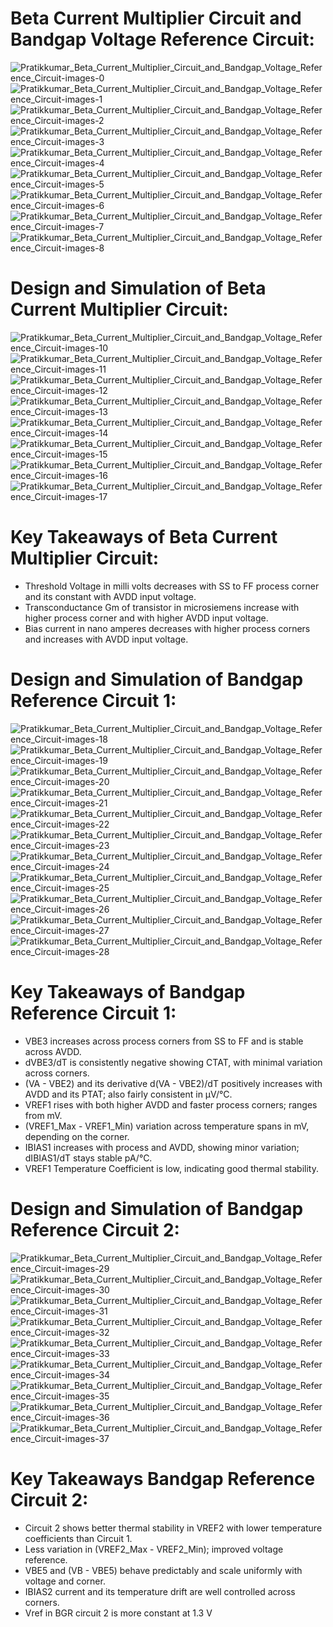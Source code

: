 # Beta Current Multiplier Circuit and Bandgap Voltage Reference Circuit:

![Pratikkumar_Beta_Current_Multiplier_Circuit_and_Bandgap_Voltage_Reference_Circuit-images-0](https://github.com/user-attachments/assets/02766215-9ea0-4ec8-8457-d4f29d684ac5)
![Pratikkumar_Beta_Current_Multiplier_Circuit_and_Bandgap_Voltage_Reference_Circuit-images-1](https://github.com/user-attachments/assets/5220680d-eeb7-4ba4-9adb-29d0596c70ad)
![Pratikkumar_Beta_Current_Multiplier_Circuit_and_Bandgap_Voltage_Reference_Circuit-images-2](https://github.com/user-attachments/assets/e99b3853-0709-4da1-899c-4d1d51813446)
![Pratikkumar_Beta_Current_Multiplier_Circuit_and_Bandgap_Voltage_Reference_Circuit-images-3](https://github.com/user-attachments/assets/b43787f0-b800-428d-90b3-16ac5e957d9e)
![Pratikkumar_Beta_Current_Multiplier_Circuit_and_Bandgap_Voltage_Reference_Circuit-images-4](https://github.com/user-attachments/assets/871c5ca2-356a-4f13-a396-7654f7725cc9)
![Pratikkumar_Beta_Current_Multiplier_Circuit_and_Bandgap_Voltage_Reference_Circuit-images-5](https://github.com/user-attachments/assets/af204177-0d35-47b1-a1a9-a0018f7e9615)
![Pratikkumar_Beta_Current_Multiplier_Circuit_and_Bandgap_Voltage_Reference_Circuit-images-6](https://github.com/user-attachments/assets/bacd74a1-ec2a-453b-ad36-f73349ef92e7)
![Pratikkumar_Beta_Current_Multiplier_Circuit_and_Bandgap_Voltage_Reference_Circuit-images-7](https://github.com/user-attachments/assets/dc58140b-5fc8-4eb8-a7f3-e52c89d8f14c)
![Pratikkumar_Beta_Current_Multiplier_Circuit_and_Bandgap_Voltage_Reference_Circuit-images-8](https://github.com/user-attachments/assets/e94c29e2-c7e5-46c5-8fca-14dd92e746a6)

# Design and Simulation of Beta Current Multiplier Circuit:

![Pratikkumar_Beta_Current_Multiplier_Circuit_and_Bandgap_Voltage_Reference_Circuit-images-10](https://github.com/user-attachments/assets/5e4d7b56-1909-4821-8cbd-0dc962ded006)
![Pratikkumar_Beta_Current_Multiplier_Circuit_and_Bandgap_Voltage_Reference_Circuit-images-11](https://github.com/user-attachments/assets/b7baaf3a-0c75-4abf-baa4-9004fd8964c8)
![Pratikkumar_Beta_Current_Multiplier_Circuit_and_Bandgap_Voltage_Reference_Circuit-images-12](https://github.com/user-attachments/assets/95b71f7f-2925-469b-bc39-24c70fdd43a5)
![Pratikkumar_Beta_Current_Multiplier_Circuit_and_Bandgap_Voltage_Reference_Circuit-images-13](https://github.com/user-attachments/assets/63770b51-7cf6-4ce3-b39e-030605b7abc5)
![Pratikkumar_Beta_Current_Multiplier_Circuit_and_Bandgap_Voltage_Reference_Circuit-images-14](https://github.com/user-attachments/assets/6e77659d-08c6-4b3b-b284-c0df2bfc8c68)
![Pratikkumar_Beta_Current_Multiplier_Circuit_and_Bandgap_Voltage_Reference_Circuit-images-15](https://github.com/user-attachments/assets/ab0a2901-2c17-4509-8b54-1b9c41c37db3)
![Pratikkumar_Beta_Current_Multiplier_Circuit_and_Bandgap_Voltage_Reference_Circuit-images-16](https://github.com/user-attachments/assets/388636ac-aed3-4b40-9f10-026a5a5c08d5)
![Pratikkumar_Beta_Current_Multiplier_Circuit_and_Bandgap_Voltage_Reference_Circuit-images-17](https://github.com/user-attachments/assets/08d95511-e616-479f-a40c-0016623bd465)

# Key Takeaways of Beta Current Multiplier Circuit:

* Threshold Voltage in milli volts decreases with SS to FF process corner and its constant with AVDD input voltage.
* Transconductance Gm of transistor in microsiemens increase  with higher process corner and with higher AVDD input voltage.
* Bias current  in nano amperes decreases with higher process corners and increases with AVDD input voltage.
 
# Design and Simulation of Bandgap Reference Circuit 1:

![Pratikkumar_Beta_Current_Multiplier_Circuit_and_Bandgap_Voltage_Reference_Circuit-images-18](https://github.com/user-attachments/assets/c0c390c7-7de5-4f44-8794-6b68a3684c3f)
![Pratikkumar_Beta_Current_Multiplier_Circuit_and_Bandgap_Voltage_Reference_Circuit-images-19](https://github.com/user-attachments/assets/c734bf1c-a33e-43d0-990e-581db06870b4)
![Pratikkumar_Beta_Current_Multiplier_Circuit_and_Bandgap_Voltage_Reference_Circuit-images-20](https://github.com/user-attachments/assets/9750aa0f-9d62-41b3-99e5-80112dbd480b)
![Pratikkumar_Beta_Current_Multiplier_Circuit_and_Bandgap_Voltage_Reference_Circuit-images-21](https://github.com/user-attachments/assets/7ae2255e-4bd0-4a6e-987a-8aa0204a1cbd)
![Pratikkumar_Beta_Current_Multiplier_Circuit_and_Bandgap_Voltage_Reference_Circuit-images-22](https://github.com/user-attachments/assets/acbf1ff1-01d1-4ef2-98cd-ce8112006c9d)
![Pratikkumar_Beta_Current_Multiplier_Circuit_and_Bandgap_Voltage_Reference_Circuit-images-23](https://github.com/user-attachments/assets/6d4e6d3b-3273-47e6-81d6-3ab3c206f4f9)
![Pratikkumar_Beta_Current_Multiplier_Circuit_and_Bandgap_Voltage_Reference_Circuit-images-24](https://github.com/user-attachments/assets/e6ff899b-8797-4a59-a5ea-29b0417e0245)
![Pratikkumar_Beta_Current_Multiplier_Circuit_and_Bandgap_Voltage_Reference_Circuit-images-25](https://github.com/user-attachments/assets/a3575cd9-7e5a-40a8-b076-c1c4e17ea573)
![Pratikkumar_Beta_Current_Multiplier_Circuit_and_Bandgap_Voltage_Reference_Circuit-images-26](https://github.com/user-attachments/assets/99e89a5d-d8c5-4648-9823-38cdc80cc251)
![Pratikkumar_Beta_Current_Multiplier_Circuit_and_Bandgap_Voltage_Reference_Circuit-images-27](https://github.com/user-attachments/assets/3c2f87e9-0e63-414d-9af9-7e3e1b24e4db)
![Pratikkumar_Beta_Current_Multiplier_Circuit_and_Bandgap_Voltage_Reference_Circuit-images-28](https://github.com/user-attachments/assets/da703fd2-6382-4ba8-99b4-43d2c6b5fdb5)

# Key Takeaways of Bandgap Reference Circuit 1:

* VBE3 increases across process corners from SS to FF and is stable across AVDD.
* dVBE3/dT is consistently negative showing CTAT, with minimal variation across corners.
* (VA - VBE2) and its derivative d(VA - VBE2)/dT positively increases with AVDD and its PTAT; also fairly consistent in µV/°C. 
* VREF1 rises with both higher AVDD and faster process corners; ranges from mV.
* (VREF1_Max - VREF1_Min) variation across temperature spans in mV, depending on the corner.
* IBIAS1 increases with process and AVDD, showing minor variation; dIBIAS1/dT stays stable pA/°C.
* VREF1 Temperature Coefficient is low, indicating good thermal stability.

# Design and Simulation of Bandgap Reference Circuit 2:

![Pratikkumar_Beta_Current_Multiplier_Circuit_and_Bandgap_Voltage_Reference_Circuit-images-29](https://github.com/user-attachments/assets/f4d9a778-fff0-400b-9364-28caa57dbaf1)
![Pratikkumar_Beta_Current_Multiplier_Circuit_and_Bandgap_Voltage_Reference_Circuit-images-30](https://github.com/user-attachments/assets/447becc7-4aa8-46d5-ae35-cf49f03b5ebd)
![Pratikkumar_Beta_Current_Multiplier_Circuit_and_Bandgap_Voltage_Reference_Circuit-images-31](https://github.com/user-attachments/assets/9179bf0c-1a9d-4955-bc5f-3d97c8259550)
![Pratikkumar_Beta_Current_Multiplier_Circuit_and_Bandgap_Voltage_Reference_Circuit-images-32](https://github.com/user-attachments/assets/be550970-8fb1-42d3-89e4-326b38d842ae)
![Pratikkumar_Beta_Current_Multiplier_Circuit_and_Bandgap_Voltage_Reference_Circuit-images-33](https://github.com/user-attachments/assets/1e9118a2-1a61-4a06-a3d8-bb45b4104939)
![Pratikkumar_Beta_Current_Multiplier_Circuit_and_Bandgap_Voltage_Reference_Circuit-images-34](https://github.com/user-attachments/assets/e4396455-f7b5-4583-9f30-434b5531478e)
![Pratikkumar_Beta_Current_Multiplier_Circuit_and_Bandgap_Voltage_Reference_Circuit-images-35](https://github.com/user-attachments/assets/54f28605-30d3-4b79-b9b9-b9e71f0a773a)
![Pratikkumar_Beta_Current_Multiplier_Circuit_and_Bandgap_Voltage_Reference_Circuit-images-36](https://github.com/user-attachments/assets/3d9e2776-c8e8-4f37-ac0b-ecb5e66a73e1)
![Pratikkumar_Beta_Current_Multiplier_Circuit_and_Bandgap_Voltage_Reference_Circuit-images-37](https://github.com/user-attachments/assets/c55e10ef-213a-4c0f-937e-cc1e4c52d610)

# Key Takeaways Bandgap Reference Circuit 2:

* Circuit 2 shows better thermal stability in VREF2 with lower temperature coefficients than Circuit 1.
* Less variation in (VREF2_Max - VREF2_Min); improved voltage reference.
* VBE5 and (VB - VBE5) behave predictably and scale uniformly with voltage and corner.
* IBIAS2 current and its temperature drift are well controlled across corners.
* Vref in BGR circuit 2 is more constant at 1.3 V


























